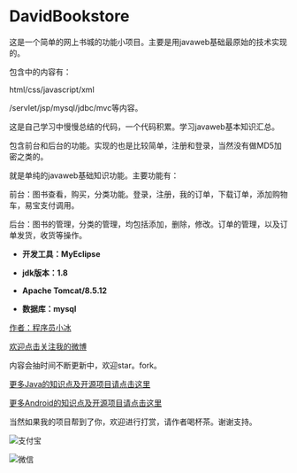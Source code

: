 # DavidBookstore

这是一个简单的网上书城的功能小项目。主要是用javaweb基础最原始的技术实现的。

包含中的内容有：

html/css/javascript/xml

/servlet/jsp/mysql/jdbc/mvc等内容。

这是自己学习中慢慢总结的代码，一个代码积累。学习javaweb基本知识汇总。

包含前台和后台的功能。实现的也是比较简单，注册和登录，当然没有做MD5加密之类的。

就是单纯的javaweb基础知识功能。主要功能有：

前台：图书查看，购买，分类功能。登录，注册，我的订单，下载订单，添加购物车，易宝支付调用。

后台：图书的管理，分类的管理，均包括添加，删除，修改。订单的管理，以及订单发货，收货等操作。 

- **开发工具：MyEclipse**   

- **jdk版本：1.8** 

- **Apache Tomcat/8.5.12** 

- **数据库：mysql**

[作者：程序员小冰](https://github.com/QQ986945193)

[欢迎点击关注我的微博](http://weibo.com/mcxiaobing)

内容会抽时间不断更新中，欢迎star。fork。


[更多Java的知识点及开源项目请点击这里](https://github.com/QQ986945193/DavidNotes/blob/master/JavaNote.md)

[更多Android的知识点及开源项目请点击这里](https://github.com/QQ986945193/DavidNotes/blob/master/AndroidNote.md)

当然如果我的项目帮到了你，欢迎进行打赏，请作者喝杯茶。谢谢支持。

![支付宝](http://img.blog.csdn.net/20170824172803870?watermark/2/text/aHR0cDovL2Jsb2cuY3Nkbi5uZXQvcXFfMjEzNzY5ODU=/font/5a6L5L2T/fontsize/400/fill/I0JBQkFCMA==/dissolve/70/gravity/SouthEast)

![微信](http://img.blog.csdn.net/20170824172832927?watermark/2/text/aHR0cDovL2Jsb2cuY3Nkbi5uZXQvcXFfMjEzNzY5ODU=/font/5a6L5L2T/fontsize/400/fill/I0JBQkFCMA==/dissolve/70/gravity/SouthEast)

